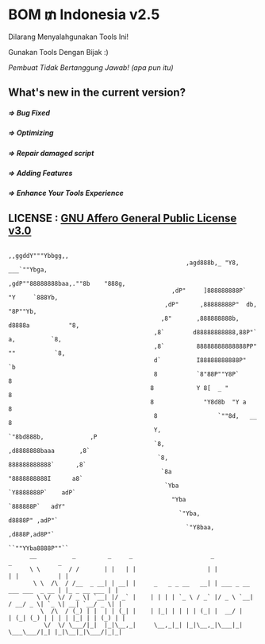# BOM $₥$ Indonesia v2.5

Dilarang Menyalahgunakan Tools Ini!

Gunakan Tools Dengan Bijak :)

_Pembuat Tidak Bertanggung Jawab! (apa pun itu)_

## What's new in the current version?
##### => Bug Fixed

##### => Optimizing

##### => Repair damaged script

##### => Adding Features

##### => Enhance Your Tools Experience

## LICENSE : [GNU Affero General Public License v3.0](https://github.com/thetermuxchoice/BOM-SMS/blob/master/LICENSE)
   
                                                           ,,ggddY"""Ybbgg,,                                             
                                                      ,agd888b,_ "Y8, ___`""Ybga,                                       
                                                    ,gdP""88888888baa,.""8b    "888g,                                   
                                                  ,dP"     ]888888888P`  "Y     `888Yb,                                 
                                                ,dP"      ,88888888P"  db,       "8P""Yb,                               
                                               ,8"       ,888888888b, d8888a           "8,                               
                                             ,8`        d88888888888,88P"` a,          `8,                             
                                             ,8`         88888888888888PP"  ""           `8,                             
                                             d`          I88888888888P"                   `b                             
                                             8           `8"88P""Y8P`                      8                             
                                            8            Y 8[  _ "                          8                             
                                            8              "Y8d8b  "Y a                     8                             
                                             8                 `""8d,   __                 8                             
                                             Y,                    `"8bd888b,             ,P                             
                                             `8,                     ,d8888888baaa       ,8`                             
                                              `8,                    888888888888`      ,8`                             
                                               `8a                   "8888888888I      a8`                               
                                                `Yba                  `Y8888888P`    adP`                               
                                                  "Yba                 `888888P`   adY"                                 
                                                    `"Yba,             d8888P" ,adP"`                                   
                                                      `"Y8baa,      ,d888P,ad8P"`                                       
                                                           ``""YYba8888P""``                                             
          __          _         _     _                      _                                _             _
          \ \        / /       | |   | |                    | |                              | |           | |
           \ \  /\  / /__  _ __| | __| |     _   _ _ __   __| | ___ _ __       ___ ___  _ __ | |_ _ __ ___ | |
            \ \/  \/ / _ \| `__| |/ _` |    | | | | `_ \ / _` |/ _ \ `__|     / __/ _ \| `_ \| __| `__/ _ \| |
             \  /\  / (_) | |  | | (_| |    | |_| | | | | (_| |  __/ |       | (_| (_) | | | | |_| | | (_) | |
              \/  \/ \___/|_|  |_|\__,_|     \__,_|_| |_|\__,_|\___|_|        \___\___/|_| |_|\__|_|\___/|_|_|


